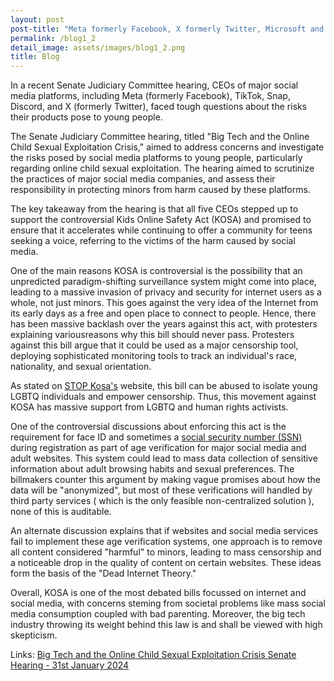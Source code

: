 ```yaml
---
layout: post
post-title: "Meta formerly Facebook, X formerly Twitter, Microsoft and Snap all support KOSA ( Kids Online Safety Act )"
permalink: /blog1_2
detail_image: assets/images/blog1_2.png
title: Blog
---
```


In a recent Senate Judiciary Committee hearing, CEOs of major social media platforms, including Meta (formerly Facebook), TikTok, Snap, Discord, and X (formerly Twitter), faced tough questions about the risks their products pose to young people.

The Senate Judiciary Committee hearing, titled "Big Tech and the Online Child Sexual Exploitation Crisis," aimed to address concerns and investigate the risks posed by social media platforms to young people, particularly regarding online child sexual exploitation. The hearing aimed to scrutinize the practices of major social media companies, and assess their responsibility in protecting minors from harm caused by these platforms.

The key takeaway from the hearing is that all five CEOs stepped up to support the controversial Kids Online Safety Act (KOSA) and promised to ensure that it accelerates while continuing to offer a community for teens seeking a voice, referring to the victims of the harm caused by social media.

One of the main reasons KOSA is controversial is the possibility that an unpredicted paradigm-shifting surveillance system might come into place, leading to a massive invasion of privacy and security for internet users as a whole, not just minors. This goes against the very idea of the Internet from its early days as a free and open place to connect to people. Hence, there has been massive backlash over the years against this act, with protesters explaining variousreasons why this bill should never pass. Protesters against this bill argue that it could be used as a major censorship tool, deploying sophisticated monitoring tools to track an individual's race, nationality, and sexual orientation.

As stated on [STOP Kosa's](https://www.stopkosa.com/) website, this bill can be abused to isolate young LGBTQ individuals and empower censorship. Thus, this movement against KOSA has massive support from LGBTQ and human rights activists.

One of the controversial discussions about enforcing this act is the requirement for face ID and sometimes a [social security number (SSN)](https://www.npr.org/2023/01/05/1146933317/louisiana-new-porn-law-government-id-restriction-privacy) during registration as part of age verification for major social media and adult websites. This system could lead to mass data collection of sensitive information about adult browsing habits and sexual preferences. The billmakers counter this argument by making vague promises about how the data will be "anonymized", but most of these verifications will handled by third party services ( which is the only feasible non-centralized solution  ), none of this is auditable.

An alternate discussion explains that if websites and social media services fail to implement these age verification systems, one approach is to remove all content considered "harmful" to minors, leading to mass censorship and a noticeable drop in the quality of content on certain websites. These ideas form the basis of the "Dead Internet Theory."

Overall, KOSA is one of the most debated bills focussed on internet and social media, with concerns steming from societal problems like mass social media consumption coupled with bad parenting. Moreover, the big tech industry throwing its weight behind this law is and shall be viewed with high skepticism.

Links: [Big Tech and the Online Child Sexual Exploitation Crisis Senate Hearing - 31st January 2024](https://youtube.com/watch?v=VDmeGQcpRLQ)
